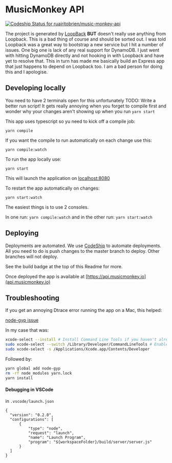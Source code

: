 # MusicMonkey API

[ ![Codeship Status for ruairitobrien/music-monkey-api](https://app.codeship.com/projects/a0accad0-27bb-0136-a7af-76568d97e0d2/status?branch=master)](https://app.codeship.com/projects/287091)

The project is generated by [LoopBack](http://loopback.io) __BUT__ doesn't really use anything from Loopback. This is a bad thing of course and should be sorted out. I was told Loopback was a great way to bootstrap a new service but I hit a number of issues. One big one is lack of any real support for DynamoDB. I just went with hitting DynamoDB directly and not hooking in with Loopback and have yet to resolve that. This in turn has made me basically build an Express app that just happens to depend on Loopback too. I am a bad person for doing this and I apologise.

## Developing locally

You need to have 2 terminals open for this unfortunately TODO: Write a better run script! It gets really annoying when you forget to compile first and wonder why your changes aren't showing up when you run `yarn start`

This app uses typescript so yu need to kick off a compile job:

`yarn compile`

If you want the compile to run automatically on each change use this:

`yarn compile:watch`

To run the app locally use:

`yarn start`

This will launch the application on [localhost:8080](http://localhost:8080)

To restart the app automatically on changes:

`yarn start:watch`

The easiest things is to use 2 consoles.

In one run: `yarn compile:watch` and in the other run: `yarn start:watch`

## Deploying

Deployments are automated. We use [CodeShip](https://codeship.com/) to automate deployments. All you need to do is push changes to the master branch to deploy. Other branches will not deploy.

See the build badge at the top of this Readme for more.

Once deployed the app is available at [https://api.musicmonkey.io](api.musicmonkey.io)


## Troubleshooting

If you get an annoying Dtrace error running the app on a Mac, this helped:

[node-gyp issue](https://github.com/nodejs/node-gyp/issues/569)

In my case that was:
```bash
xcode-select --install # Install Command Line Tools if you haven't already.
sudo xcode-select --switch /Library/Developer/CommandLineTools # Enable command line tools
sudo xcode-select -s /Applications/Xcode.app/Contents/Developer
```

Followed by:

```bash
yarn global add node-gyp
rm -rf node_modules yarn.lock
yarn install
```

#### Debugging in VSCode

in `.vscode/launch.json`
```
{
  "version": "0.2.0",
  "configurations": [
      {
          "type": "node",
          "request": "launch",
          "name": "Launch Program",
          "program": "${workspaceFolder}/build/server/server.js"
      }
  ]
}
```
